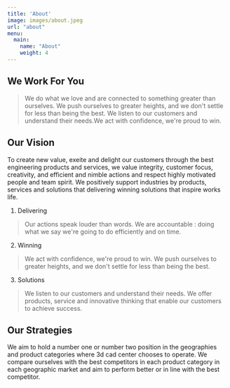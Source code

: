 ```yaml
---
title: 'About'
image: images/about.jpeg
url: "about"
menu:
  main:
    name: "About"
    weight: 4
---
```


## We Work For You


>We do what we love and are connected to something greater than ourselves. 
>We push ourselves to greater heights, and we don't settle for less than being the best.
>We listen to our customers and understand their needs.We act with confidence, we're proud to win. 


## Our Vision

To create new value, exeite and delight our customers through the best engineering products and services, 
we value integrity, customer focus, creativity, and efficient and nimble actions and respect highly motivated people and team spirit. 
We positively support industries by products, services and solutions that delivering winning solutions that inspire works life.

1. Delivering

>Our actions speak louder than words. We are accountable : doing what we say we're going to do efficiently and on time.

2. Winning

>We act with confidence, we're proud to win. We push ourselves to greater heights, and we don't settle for less than being the best.

3. Solutions

>We listen to our customers and understand their needs. We offer products, service and innovative thinking that enable our customers to achieve success.


## Our Strategies

We aim to hold a number one or number two position in the geographies and product categories where 3d cad center chooses to operate. 
We compare ourselves with the best competitors in each product category in each geographic market 
and aim to perform better or in line with the best competitor.